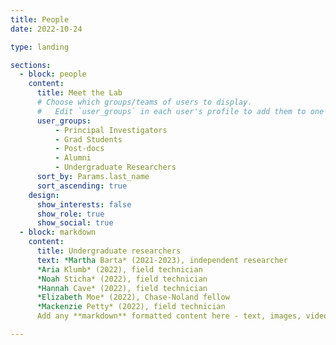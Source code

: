 ```yaml
---
title: People
date: 2022-10-24

type: landing

sections:
  - block: people
    content:
      title: Meet the Lab
      # Choose which groups/teams of users to display.
      #   Edit `user_groups` in each user's profile to add them to one or more of these groups.
      user_groups:
          - Principal Investigators
          - Grad Students
          - Post-docs
          - Alumni
          - Undergraduate Researchers
      sort_by: Params.last_name
      sort_ascending: true
    design:
      show_interests: false
      show_role: true
      show_social: true
  - block: markdown
    content:
      title: Undergraduate researchers
      text: *Martha Barta* (2021-2023), independent researcher
      *Aria Klumb* (2022), field technician
      *Noah Sticha* (2022), field technician
      *Hannah Cave* (2022), field technician
      *Elizabeth Moe* (2022), Chase-Noland fellow
      *Mackenzie Petty* (2022), field technician
      Add any **markdown** formatted content here - text, images, videos, galleries - and even HTML code!

---
```

